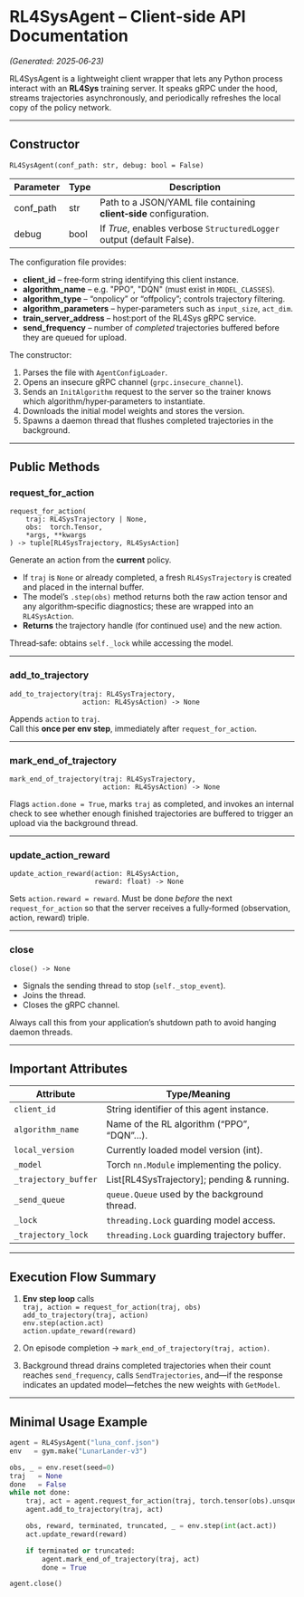 RL4SysAgent – Client‑side API Documentation
=============================================

*(Generated: 2025‑06‑23)*

RL4SysAgent is a lightweight client wrapper that lets any Python process
interact with an **RL4Sys** training server.  It speaks gRPC under the hood,
streams trajectories asynchronously, and periodically refreshes the local copy
of the policy network.

--------------------------------------------------------------------
Constructor
--------------------------------------------------------------------
```
RL4SysAgent(conf_path: str, debug: bool = False)
```

| Parameter  | Type | Description                                                             |
|------------|------|-------------------------------------------------------------------------|
| conf_path  | str  | Path to a JSON/YAML file containing **client‑side** configuration.      |
| debug      | bool | If *True*, enables verbose `StructuredLogger` output (default False).   |

The configuration file provides:

* **client_id** – free‑form string identifying this client instance.  
* **algorithm_name** – e.g. "PPO", "DQN" (must exist in `MODEL_CLASSES`).  
* **algorithm_type** – “onpolicy” or “offpolicy”; controls trajectory filtering.  
* **algorithm_parameters** – hyper‑parameters such as `input_size`, `act_dim`.  
* **train_server_address** – host:port of the RL4Sys gRPC service.  
* **send_frequency** – number of *completed* trajectories buffered before they
  are queued for upload.

The constructor:

1. Parses the file with `AgentConfigLoader`.  
2. Opens an insecure gRPC channel (`grpc.insecure_channel`).  
3. Sends an `InitAlgorithm` request to the server so the trainer knows which
   algorithm/hyper‑parameters to instantiate.  
4. Downloads the initial model weights and stores the version.  
5. Spawns a daemon thread that flushes completed trajectories in the background.

--------------------------------------------------------------------
Public Methods
--------------------------------------------------------------------

### request_for_action

```
request_for_action(
    traj: RL4SysTrajectory | None,
    obs:  torch.Tensor,
    *args, **kwargs
) -> tuple[RL4SysTrajectory, RL4SysAction]
```

Generate an action from the **current** policy.

* If `traj` is `None` or already completed, a fresh `RL4SysTrajectory`
  is created and placed in the internal buffer.
* The model’s `.step(obs)` method returns both the raw action tensor and
  any algorithm‑specific diagnostics; these are wrapped into an
  `RL4SysAction`.
* **Returns** the trajectory handle (for continued use) and the new action.

Thread‑safe: obtains `self._lock` while accessing the model.

---

### add_to_trajectory

```
add_to_trajectory(traj: RL4SysTrajectory,
                  action: RL4SysAction) -> None
```

Appends `action` to `traj`.  
Call this **once per env step**, immediately after `request_for_action`.

---

### mark_end_of_trajectory

```
mark_end_of_trajectory(traj: RL4SysTrajectory,
                       action: RL4SysAction) -> None
```

Flags `action.done = True`, marks `traj` as completed, and invokes an
internal check to see whether enough finished trajectories are buffered to
trigger an upload via the background thread.

---

### update_action_reward

```
update_action_reward(action: RL4SysAction,
                     reward: float) -> None
```

Sets `action.reward = reward`.  Must be done *before* the next
`request_for_action` so that the server receives a fully‑formed
(observation, action, reward) triple.

---

### close

```
close() -> None
```

* Signals the sending thread to stop (`self._stop_event`).  
* Joins the thread.  
* Closes the gRPC channel.

Always call this from your application’s shutdown path to avoid hanging
daemon threads.

--------------------------------------------------------------------
Important Attributes
--------------------------------------------------------------------
| Attribute                 | Type/Meaning                                    |
|---------------------------|-------------------------------------------------|
| `client_id`               | String identifier of this agent instance.       |
| `algorithm_name`          | Name of the RL algorithm (“PPO”, “DQN”…).       |
| `local_version`           | Currently loaded model version (int).           |
| `_model`                  | Torch `nn.Module` implementing the policy.      |
| `_trajectory_buffer`      | List[RL4SysTrajectory]; pending & running.      |
| `_send_queue`             | `queue.Queue` used by the background thread.    |
| `_lock`                   | `threading.Lock` guarding model access.         |
| `_trajectory_lock`        | `threading.Lock` guarding trajectory buffer.    |

--------------------------------------------------------------------
Execution Flow Summary
--------------------------------------------------------------------
1. **Env step loop** calls  
   `traj, action = request_for_action(traj, obs)`  
   `add_to_trajectory(traj, action)`  
   `env.step(action.act)`  
   `action.update_reward(reward)`

2. On episode completion → `mark_end_of_trajectory(traj, action)`.

3. Background thread drains completed trajectories when their count
   reaches `send_frequency`, calls `SendTrajectories`, and—if the response
   indicates an updated model—fetches the new weights with `GetModel`.

--------------------------------------------------------------------
Minimal Usage Example
--------------------------------------------------------------------
```python
agent = RL4SysAgent("luna_conf.json")
env   = gym.make("LunarLander-v3")

obs, _ = env.reset(seed=0)
traj   = None
done   = False
while not done:
    traj, act = agent.request_for_action(traj, torch.tensor(obs).unsqueeze(0))
    agent.add_to_trajectory(traj, act)

    obs, reward, terminated, truncated, _ = env.step(int(act.act))
    act.update_reward(reward)

    if terminated or truncated:
        agent.mark_end_of_trajectory(traj, act)
        done = True

agent.close()
```

